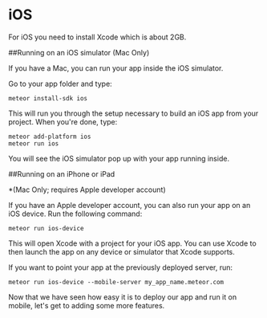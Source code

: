 # iOS

For iOS you need to install Xcode which is about 2GB.

##Running on an iOS simulator (Mac Only)

If you have a Mac, you can run your app inside the iOS simulator.

Go to your app folder and type:

```unix
meteor install-sdk ios
```
This will run you through the setup necessary to build an iOS app from your project. When you're done, type:
```unix
meteor add-platform ios
meteor run ios
```
You will see the iOS simulator pop up with your app running inside.

##Running on an iPhone or iPad

*(Mac Only; requires Apple developer account)

If you have an Apple developer account, you can also run your app on an iOS device. Run the following command:

```unix
meteor run ios-device
```
This will open Xcode with a project for your iOS app. You can use Xcode to then launch the app on any device or simulator that Xcode supports.

If you want to point your app at the previously deployed server, run:
```unix
meteor run ios-device --mobile-server my_app_name.meteor.com
```
Now that we have seen how easy it is to deploy our app and run it on mobile, let's get to adding some more features.
